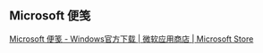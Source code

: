 ## Microsoft 便笺

[Microsoft 便笺 - Windows官方下载 | 微软应用商店 | Microsoft Store](https://apps.microsoft.com/detail/9nblggh4qghw?hl=zh-cn&gl=US)


